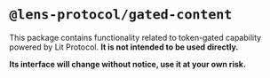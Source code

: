 # `@lens-protocol/gated-content`

This package contains functionality related to token-gated capability powered by Lit Protocol. **It is not intended to be used directly.**

**Its interface will change without notice, use it at your own risk.**
